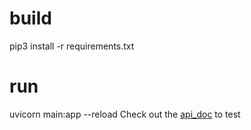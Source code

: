 # build 
pip3 install -r requirements.txt

# run 
uvicorn main:app --reload 
Check out the [api_doc](http://127.0.0.1:8000/docs) to test 